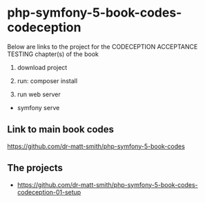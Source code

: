 # php-symfony-5-book-codes-codeception

Below are links to the project for the CODECEPTION ACCEPTANCE TESTING chapter(s) of the book

1. download project

1. run: composer install

1. run web server

  - symfony serve

## Link to main book codes

https://github.com/dr-matt-smith/php-symfony-5-book-codes

## The projects

- https://github.com/dr-matt-smith/php-symfony-5-book-codes-codeception-01-setup


